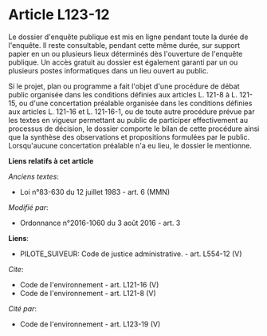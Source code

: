# Article L123-12

Le dossier d'enquête publique est mis en ligne pendant toute la durée de l'enquête. Il reste consultable, pendant cette même
durée, sur support papier en un ou plusieurs lieux déterminés dès l'ouverture de l'enquête publique. Un accès gratuit au
dossier est également garanti par un ou plusieurs postes informatiques dans un lieu ouvert au public. 

Si le projet, plan ou programme a fait l'objet d'une procédure de débat public organisée dans les conditions définies aux
articles L. 121-8 à L. 121-15, ou d'une concertation préalable organisée dans les conditions définies aux articles L. 121-16
et L. 121-16-1, ou de toute autre procédure prévue par les textes en vigueur permettant au public de participer effectivement
au processus de décision, le dossier comporte le bilan de cette procédure ainsi que la synthèse des observations et
propositions formulées par le public. Lorsqu'aucune concertation préalable n'a eu lieu, le dossier le mentionne.

**Liens relatifs à cet article**

_Anciens textes_:

  - Loi n°83-630 du 12 juillet 1983 - art. 6 (MMN)

_Modifié par_:

  - Ordonnance n°2016-1060 du 3 août 2016 - art. 3

**Liens**:

  - PILOTE_SUIVEUR: Code de justice administrative. - art. L554-12 (V)

_Cite_:

  - Code de l'environnement - art. L121-16 (V)
  - Code de l'environnement - art. L121-8 (V)

_Cité par_:

  - Code de l'environnement - art. L123-19 (V)
